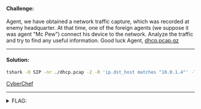 #### Challenge:

Agent, we have obtained a network traffic capture, which was recorded at enemy headquarter. At that time, one of the foreign agents (we suppose it was agent "Mc Pew") connect his device to the network. Analyze the traffic and try to find any useful information. Good luck Agent, [dhcp.pcap.gz](./dhcp.pcap.gz ':ignore')

---

#### Solution:

```bash
tshark -O SIP -nr ./dhcp.pcap -2 -R 'ip.dst_host matches "10.0.1.4"' -T fields -e bootp.hw.mac_addr
```

[CyberChef](https://gchq.github.io/CyberChef/#recipe=From_Hex('Auto')&input=NDM6NTQ6MzE6Mzg6MmQ6NDIKNjI6MzE6NjE6MmQ6NTk6NDUKNjU6NTI6MmQ6NzI6MzY6NTMKNjE6MmQ6NzI6NGE6NjE6NmY)

---

<details><summary>FLAG:</summary>

```
CT18-Bb1a-YEeR-r6Sa-rJao
```

</details>
